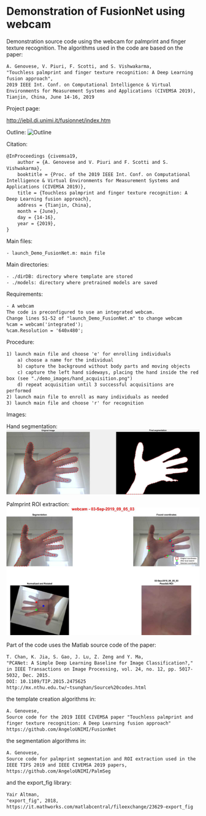 # Demonstration of FusionNet using webcam

Demonstration source code using the webcam for palmprint and finger texture recognition.
The algorithms used in the code are based on the paper:

	A. Genovese, V. Piuri, F. Scotti, and S. Vishwakarma, 
    "Touchless palmprint and finger texture recognition: A Deep Learning fusion approach", 
    2019 IEEE Int. Conf. on Computational Intelligence & Virtual Environments for Measurement Systems and Applications (CIVEMSA 2019),
    Tianjin, China, June 14-16, 2019
	
Project page:

http://iebil.di.unimi.it/fusionnet/index.htm

Outline:
![Outline](http://iebil.di.unimi.it/fusionnet/imgs/outline.png "Outline")

Citation:

    @InProceedings {civemsa19,
        author = {A. Genovese and V. Piuri and F. Scotti and S. Vishwakarma},
        booktitle = {Proc. of the 2019 IEEE Int. Conf. on Computational Intelligence & Virtual Environments for Measurement Systems and Applications (CIVEMSA 2019)},
        title = {Touchless palmprint and finger texture recognition: A Deep Learning fusion approach},
        address = {Tianjin, China},
        month = {June},
        day = {14-16},
        year = {2019},
    }

Main files:

    - launch_Demo_FusionNet.m: main file

Main directories:

    - ./dirDB: directory where template are stored
    - ./models: directory where pretrained models are saved

Requirements:

    - A webcam
    The code is preconfigured to use an integrated webcam. 
    Change lines 51-52 of "launch_Demo_FusionNet.m" to change webcam
    %cam = webcam('integrated');
    %cam.Resolution = '640x480';

Procedure:

    1) launch main file and choose 'e' for enrolling individuals
        a) choose a name for the individual
        b) capture the background without body parts and moving objects
        c) capture the left hand sideways, placing the hand inside the red box (see "./demo_images/hand_acquisition.png")
        d) repeat acquisition until 3 successful acquisitions are performed
    2) launch main file to enroll as many individuals as needed
    3) launch main file and choose 'r' for recognition

Images: 

Hand segmentation:  
![Outline](https://github.com/AngeloUNIMI/Demo_FusionNet/blob/master/demo_images/hand_segmentation.jpg?raw=true "Hand segmentation")

Palmprint ROI extraction:  
![Outline](https://github.com/AngeloUNIMI/Demo_FusionNet/blob/master/demo_images/palmprint_ROI_extraction.jpg?raw=true "Palmprint ROI extraction")
    
Part of the code uses the Matlab source code of the paper:

	T. Chan, K. Jia, S. Gao, J. Lu, Z. Zeng and Y. Ma, 
	"PCANet: A Simple Deep Learning Baseline for Image Classification?," 
	in IEEE Transactions on Image Processing, vol. 24, no. 12, pp. 5017-5032, Dec. 2015.
	DOI: 10.1109/TIP.2015.2475625
    http://mx.nthu.edu.tw/~tsunghan/Source%20codes.html
    
the template creation algorithms in:

    A. Genovese,
    Source code for the 2019 IEEE CIVEMSA paper "Touchless palmprint and finger texture recognition: A Deep Learning fusion approach"
    https://github.com/AngeloUNIMI/FusionNet
    
the segmentation algorithms in:

    A. Genovese,
    Source code for palmprint segmentation and ROI extraction used in the IEEE TIFS 2019 and IEEE CIVEMSA 2019 papers,
    https://github.com/AngeloUNIMI/PalmSeg
	
and the export_fig library:

	Yair Altman, 
	"export_fig", 2018, 
	https://it.mathworks.com/matlabcentral/fileexchange/23629-export_fig



	